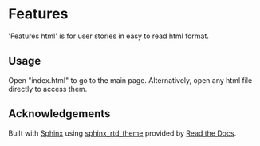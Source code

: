 # Features

'Features html' is for user stories in easy to read html format.

## Usage

Open "index.html" to go to the main page. Alternatively, open any html file directly to access them.

## Acknowledgements

Built with [Sphinx](https://www.sphinx-doc.org/en/master/) using [sphinx_rtd_theme](https://github.com/readthedocs/sphinx_rtd_theme) provided by [Read the Docs](https://readthedocs.org/).